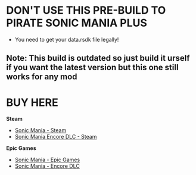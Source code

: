 # **DON'T USE THIS PRE-BUILD TO PIRATE SONIC MANIA PLUS**
- You need to get your data.rsdk file legally!

## Note: This build is outdated so just build it urself if you want the latest version but this one still works for any mod

  # **BUY HERE**

  **Steam**
- [Sonic Mania - Steam](https://store.steampowered.com/app/584400/Sonic_Mania/)
- [Sonic Mania Encore DLC - Steam](https://store.steampowered.com/app/845640/Sonic_Mania__Encore_DLC/)


**Epic Games**
- [Sonic Mania - Epic Games](https://store.epicgames.com/en/p/sonic-mania)
- [Sonic Mania - Encore DLC](https://store.epicgames.com/tr/p/sonic-mania--encore-dlc)
